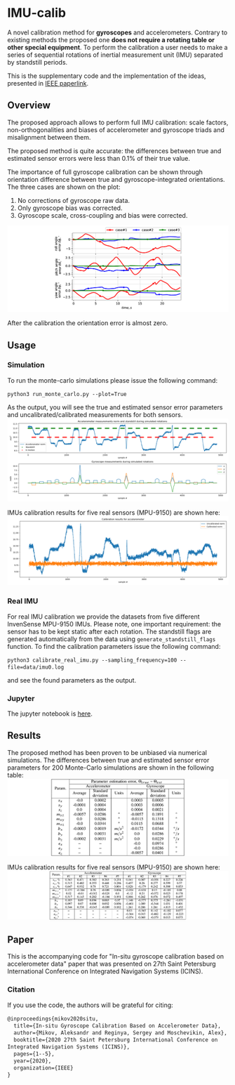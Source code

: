 # IMU-calib

A novel calibration method for **gyroscopes** and accelerometers. Contrary to existing methods the
proposed one **does not require a rotating table or other special equipment**. To perform the calibration a user needs to make
a series of sequential rotations of inertial measurement unit
(IMU) separated by standstill periods.

This is the supplementary code and the implementation of the ideas, presented in [IEEE paper](#Citation)[link](https://ieeexplore.ieee.org/document/9133804).

## Overview
The proposed approach allows to perform full IMU calibration: scale factors, non-orthogonalities and biases of accelerometer and gyroscope triads and misalignment between them.

The proposed method is quite accurate: the differences between true and estimated sensor errors were less than 0.1% of their true value.

The importance of full gyroscope calibration can be shown through orientation difference between true and gyroscope-integrated orientations. The three cases are shown on the plot: 
1. No corrections of gyroscope raw data.
2. Only gyroscope bias was corrected.
3. Gyroscope scale, cross-coupling and bias were corrected.

![Gyro calibration importance](images/gyro_calib.png)

After the calibration the orientation error is almost zero.


## Usage

### Simulation
To run the monte-carlo simulations please issue the following command:
```
python3 run_monte_carlo.py --plot=True
```
As the output, you will see the true and estimated sensor error parameters and uncalibrated/calibrated measurements for both sensors.
![Simulated IMU data](images/synthesized_data.png)

IMUs calibration results for five real sensors (MPU-9150) are shown here:
![Calibrated accelerometer norm](images/uncalibrated_calibrated_acc.png)

### Real IMU
For real IMU calibration we provide the datasets from five different InvenSense MPU-9150 IMUs. Please note, one important requirement: the sensor has to be kept static after each rotation. The standstill flags are generated automatically from the data using ```generate_standstill_flags``` function. To find the calibration parameters issue the following command:
```
python3 calibrate_real_imu.py --sampling_frequency=100 --file=data/imu0.log
```
and see the found parameters as the output.

### Jupyter
The jupyter notebook is [here](Example.ipynb).


## Results
The proposed method has been proven to be unbiased via numerical simulations.
The differences between true and estimated sensor error parameters for 200 Monte-Carlo simulations are shown in the following table:
![Simulation results](images/simulations.png)

IMUs calibration results for five real sensors (MPU-9150) are shown here:
![Real IMU calibration parameters](images/real_imu.png)


## Paper
This is the accompanying code for "In-situ gyroscope calibration based on accelerometer data" paper that was presented on 27th Saint Petersburg International Conference on Integrated Navigation Systems (ICINS).

### Citation
If you use the code, the authors will be grateful for citing:
```
@inproceedings{mikov2020situ,
  title={In-situ Gyroscope Calibration Based on Accelerometer Data},
  author={Mikov, Aleksandr and Reginya, Sergey and Moschevikin, Alex},
  booktitle={2020 27th Saint Petersburg International Conference on Integrated Navigation Systems (ICINS)},
  pages={1--5},
  year={2020},
  organization={IEEE}
}
```
